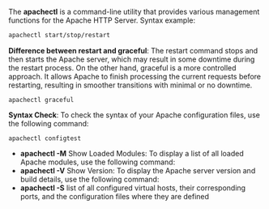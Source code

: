  The **apachectl** is a command-line utility that provides various management functions for the Apache HTTP Server. Syntax example:
 ```bash
 apachectl start/stop/restart
```

**Difference between restart and graceful**: The restart command stops and then starts the Apache server, which may result in some downtime during the restart process. On the other hand, graceful is a more controlled approach. It allows Apache to finish processing the current requests before restarting, resulting in smoother transitions with minimal or no downtime. 
```
apachectl graceful
```

**Syntax Check**: To check the syntax of your Apache configuration files, use the following command:
```
apachectl configtest
```


- **apachectl -M** Show Loaded Modules: To display a list of all loaded Apache modules, use the following command:
- **apachectl -V** Show Version: To display the Apache server version and build details, use the following command:
- **apachectl -S** list of all configured virtual hosts, their corresponding ports, and the configuration files where they are defined
